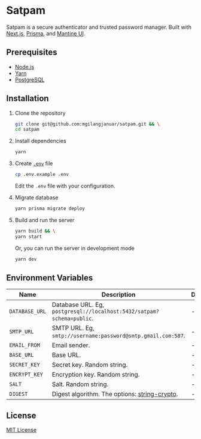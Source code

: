 # Satpam

Satpam is a secure authenticator and trusted password manager. Built with [Next.js](https://nextjs.org/), [Prisma](https://www.prisma.io/), and [Mantine UI](https://mantine.dev/).

## Prerequisites

- [Node.js](https://nodejs.org/en/)
- [Yarn](https://yarnpkg.com/)
- [PostgreSQL](https://www.postgresql.org/)

## Installation

1. Clone the repository

    ```bash
    git clone git@github.com:mgilangjanuar/satpam.git && \
    cd satpam
    ```

2. Install dependencies

    ```bash
    yarn
    ```

3. Create [`.env`](#environment-variables) file

    ```bash
    cp .env.example .env
    ```

    Edit the `.env` file with your configuration.

4. Migrate database

    ```bash
    yarn prisma migrate deploy
    ```

5. Build and run the server

    ```bash
    yarn build && \
    yarn start
    ```

    Or, you can run the server in development mode

    ```bash
    yarn dev
    ```

## Environment Variables

| Name | Description | Default | Required |
| --- | --- | --- | --- |
| `DATABASE_URL` | Database URL. Eg, `postgresql://localhost:5432/satpam?schema=public`. | - | Yes |
| `SMTP_URL` | SMTP URL. Eg, `smtp://username:password@smtp.gmail.com:587`. | - | Yes |
| `EMAIL_FROM` | Email sender. | - | Yes |
| `BASE_URL` | Base URL. | - | Yes |
| `SECRET_KEY` | Secret key. Random string. | - | Yes |
| `ENCRYPT_KEY` | Encryption key. Random string. | - | Yes |
| `SALT` | Salt. Random string. | - | Yes |
| `DIGEST` | Digest algorithm. The options: [string-crypto](https://github.com/simplyhexagonal/string-crypto#v2-new-features). | - | Yes |

## License

[MIT License](./LICENSE.md)